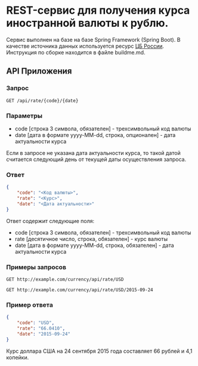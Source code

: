 REST-сервис для получения курса иностранной валюты к рублю.
======================================

Сервис выполнен на базе на базе Spring Framework (Spring Boot). В качестве источника данных используется ресурс [ЦБ России](http://www.cbr.ru/scripts/Root.asp).
Инструкция по сборке находится в файле buildme.md.

API Приложения
--------------

### Запрос

    GET /api/rate/{code}/{date}


### Параметры

* code [строка 3 символа, обязателен] - трехсимвольный код валюты
* date [дата в формате yyyy-MM-dd, строка, опционален] - дата актуальности курса

Если в запросе не указана дата актуальности курса, то такой датой считается
следующий день от текущей даты осуществления запроса.

### Ответ

```json
{
    "code": "<Код валюты>",
    "rate": "<Курс>",
    "date": "<Дата актуальности>"
}
```

Ответ содержит следующие поля:

* code [строка 3 символа, обязателен] - трехсимвольный код валюты
* rate [десятичное число, строка, обязателен] - курс валюты
* date [дата в формате yyyy-MM-dd, строка, обязателен] - дата актуальности курса


### Примеры запросов

    GET http://example.com/currency/api/rate/USD

    GET http://example.com/currency/api/rate/USD/2015-09-24


### Пример ответа

```json
{
    "code": "USD",
    "rate": "66.0410",
    "date": "2015-09-24"
}
```

Курс доллара США на 24 сентября 2015 года составляет 66 рублей и 4,1 копейки.

